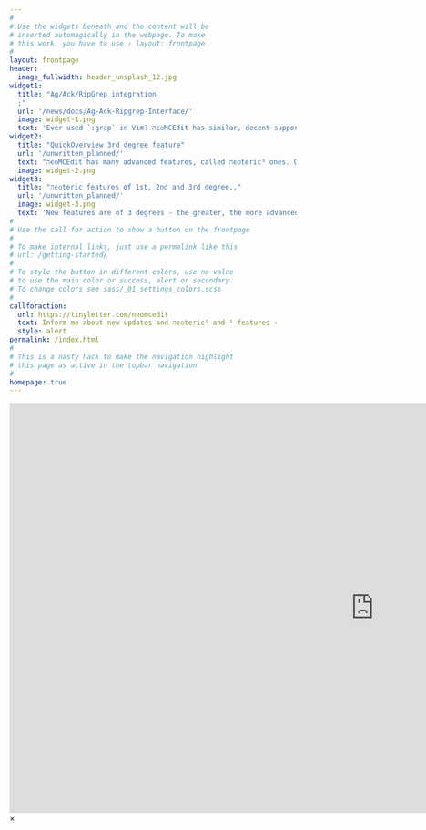 ```yaml
---
#
# Use the widgets beneath and the content will be
# inserted automagically in the webpage. To make
# this work, you have to use › layout: frontpage
#
layout: frontpage
header:
  image_fullwidth: header_unsplash_12.jpg
widget1:
  title: "Ag/Ack/RipGrep integration
  ;"
  url: '/news/docs/Ag-Ack-Ripgrep-Interface/'
  image: widget-1.png
  text: 'Ever used `:grep` in Vim? הϵѻMCEdit has similar, decent support for it, with history that remembers all your previous searches with results, and ability to edit them, ie. to remove single matches. You can grep all sources multiple times, jump to the results and browse all your past searches.'
widget2:
  title: "QuickOverview 3rd degree feature"
  url: '/unwritten_planned/'
  text: "הϵѻMCEdit has many advanced features, called הϵѻteric³ ones. One of them is QuickOverview – a small window displayed after any jump in the buffer. It holds names of surrounding functions. No other editor has this feature, hence it's labeled as 3rd degree."
  image: widget-2.png
widget3:
  title: "הϵѻteric features of 1st, 2nd and 3rd degree.,"
  url: '/unwritten_planned/'
  image: widget-3.png
  text: 'New features are of 3 degrees - the greater, the more advanced one is. Examples of 3rd degree features are: completing symbols from CTags index, periodic background command, selection history; 2nd degree are i.a.: scripting engine, terminal window and more.'
#
# Use the call for action to show a button on the frontpage
#
# To make internal links, just use a permalink like this
# url: /getting-started/
#
# To style the button in different colors, use no value
# to use the main color or success, alert or secondary.
# To change colors see sass/_01_settings_colors.scss
#
callforaction:
  url: https://tinyletter.com/neomcedit
  text: Inform me about new updates and הϵѻteric² and ³ features ›
  style: alert
permalink: /index.html
#
# This is a nasty hack to make the navigation highlight
# this page as active in the topbar navigation
#
homepage: true
---
```


<div id="videoModal" class="reveal-modal large" data-reveal="">
  <div class="flex-video widescreen vimeo" style="display: block;">
    <iframe width="1280" height="720" src="https://www.youtube.com/embed/3b5zCFSmVvU" frameborder="0" allowfullscreen></iframe>
  </div>
  <a class="close-reveal-modal">&#215;</a>
</div>
